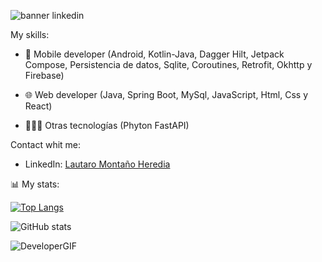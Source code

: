 ![banner linkedin](https://user-images.githubusercontent.com/88169590/231909542-a18427e8-4de2-43d7-acb7-de6787f44303.png)


My skills: 
- 📲 Mobile developer (Android, Kotlin-Java, Dagger Hilt, Jetpack Compose, Persistencia de datos, Sqlite, Coroutines, Retrofit, Okhttp y Firebase)

- 🌐 Web developer (Java, Spring Boot, MySql, JavaScript, Html, Css y React)

- 🧑🏻‍💻 Otras tecnologías (Phyton FastAPI)



Contact whit me:
- LinkedIn: [Lautaro Montaño Heredia](https://www.linkedin.com/in/montanolautaro/)



📊 My stats: 

[![Top Langs](https://github-readme-stats.vercel.app/api/top-langs/?username=montanoLautaro&langs_count=8)](https://github.com/anuraghazra/github-readme-stats)          


![GitHub stats](https://github-readme-stats.vercel.app/api?username=montanoLautaro&show_icons=true&theme=radical)


![DeveloperGIF](https://user-images.githubusercontent.com/88169590/231909254-63ffe120-4e9b-43c3-a6d9-e831986ac365.gif)
